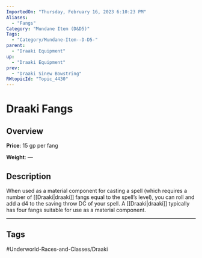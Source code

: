 ```yaml
---
ImportedOn: "Thursday, February 16, 2023 6:10:23 PM"
Aliases:
  - "Fangs"
Category: "Mundane Item (D&D5)"
Tags:
  - "Category/Mundane-Item--D-D5-"
parent:
  - "Draaki Equipment"
up:
  - "Draaki Equipment"
prev:
  - "Draaki Sinew Bowstring"
RWtopicId: "Topic_4430"
---
```

# Draaki Fangs
## Overview
**Price**: 15 gp per fang

**Weight**: —

## Description
When used as a material component for casting a spell (which requires a number of [[Draaki|draaki]] fangs equal to the spell’s level), you can roll and add a d4 to the saving throw DC of your spell. A [[Draaki|draaki]] typically has four fangs suitable for use as a material component.


---
## Tags
#Underworld-Races-and-Classes/Draaki

